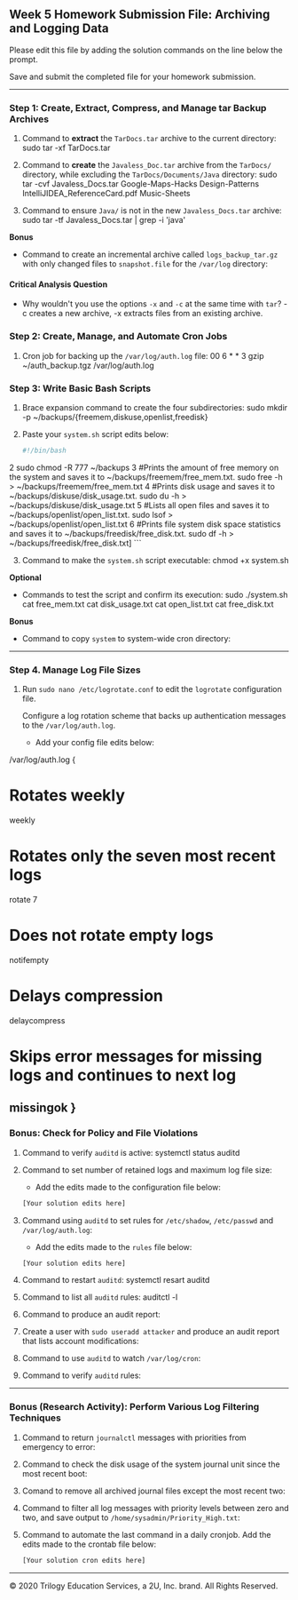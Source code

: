 ## Week 5 Homework Submission File: Archiving and Logging Data

Please edit this file by adding the solution commands on the line below the prompt.

Save and submit the completed file for your homework submission.

---

### Step 1: Create, Extract, Compress, and Manage tar Backup Archives

1. Command to **extract** the `TarDocs.tar` archive to the current directory:
sudo tar -xf TarDocs.tar

2. Command to **create** the `Javaless_Doc.tar` archive from the `TarDocs/` directory, while excluding the `TarDocs/Documents/Java` directory:
sudo tar -cvf Javaless_Docs.tar Google-Maps-Hacks Design-Patterns IntelliJIDEA_ReferenceCard.pdf Music-Sheets

3. Command to ensure `Java/` is not in the new `Javaless_Docs.tar` archive:
sudo tar -tf Javaless_Docs.tar | grep -i 'java'

**Bonus** 
- Command to create an incremental archive called `logs_backup_tar.gz` with only changed files to `snapshot.file` for the `/var/log` directory:

#### Critical Analysis Question

- Why wouldn't you use the options `-x` and `-c` at the same time with `tar`?
 -c creates a new archive, -x extracts files from an existing archive.

### Step 2: Create, Manage, and Automate Cron Jobs

1. Cron job for backing up the `/var/log/auth.log` file:
00 6 * * 3 gzip ~/auth_backup.tgz /var/log/auth.log

### Step 3: Write Basic Bash Scripts

1. Brace expansion command to create the four subdirectories:
sudo mkdir -p ~/backups/{freemem,diskuse,openlist,freedisk}

2. Paste your `system.sh` script edits below:

    ```bash
    #!/bin/bash
 2 sudo chmod -R 777 ~/backups
 3 #Prints the amount of free memory on the system and saves it to ~/backups/freemem/free_mem.txt.
sudo free -h > ~/backups/freemem/free_mem.txt
 4 #Prints disk usage and saves it to ~/backups/diskuse/disk_usage.txt.
sudo du -h > ~/backups/diskuse/disk_usage.txt
 5 #Lists all open files and saves it to ~/backups/openlist/open_list.txt.
sudo lsof > ~/backups/openlist/open_list.txt
 6 #Prints file system disk space statistics and saves it to ~/backups/freedisk/free_disk.txt.
sudo df -h > ~/backups/freedisk/free_disk.txt]
    ```

3. Command to make the `system.sh` script executable:
chmod +x system.sh

**Optional**
- Commands to test the script and confirm its execution:
sudo ./system.sh
cat free_mem.txt
cat disk_usage.txt
cat open_list.txt
cat free_disk.txt

**Bonus**
- Command to copy `system` to system-wide cron directory:

---

### Step 4. Manage Log File Sizes
 
1. Run `sudo nano /etc/logrotate.conf` to edit the `logrotate` configuration file. 

    Configure a log rotation scheme that backs up authentication messages to the `/var/log/auth.log`.

    - Add your config file edits below:

/var/log/auth.log {
# Rotates weekly
weekly
# Rotates only the seven most recent logs
rotate 7
# Does not rotate empty logs
notifempty
# Delays compression
delaycompress
# Skips error messages for missing logs and continues to next log
missingok
}
---

### Bonus: Check for Policy and File Violations

1. Command to verify `auditd` is active:
systemctl status auditd

2. Command to set number of retained logs and maximum log file size:

    - Add the edits made to the configuration file below:

    ```bash
    [Your solution edits here]
    ```

3. Command using `auditd` to set rules for `/etc/shadow`, `/etc/passwd` and `/var/log/auth.log`:


    - Add the edits made to the `rules` file below:

    ```bash
    [Your solution edits here]
    ```

4. Command to restart `auditd`:
systemctl resart auditd

5. Command to list all `auditd` rules:
auditctl -l

6. Command to produce an audit report:

7. Create a user with `sudo useradd attacker` and produce an audit report that lists account modifications:

8. Command to use `auditd` to watch `/var/log/cron`:

9. Command to verify `auditd` rules:

---

### Bonus (Research Activity): Perform Various Log Filtering Techniques

1. Command to return `journalctl` messages with priorities from emergency to error:

1. Command to check the disk usage of the system journal unit since the most recent boot:

1. Comand to remove all archived journal files except the most recent two:


1. Command to filter all log messages with priority levels between zero and two, and save output to `/home/sysadmin/Priority_High.txt`:

1. Command to automate the last command in a daily cronjob. Add the edits made to the crontab file below:

    ```bash
    [Your solution cron edits here]
    ```

---
© 2020 Trilogy Education Services, a 2U, Inc. brand. All Rights Reserved.
